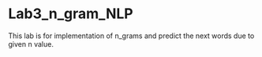 # Lab3_n_gram_NLP
This lab is for implementation of n_grams and predict the next words due to given n value.

